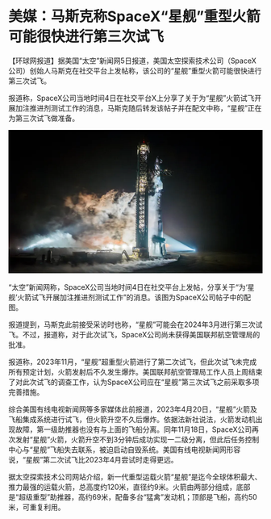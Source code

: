 # 美媒：马斯克称SpaceX“星舰”重型火箭可能很快进行第三次试飞

【环球网报道】据美国“太空”新闻网5日报道，美国太空探索技术公司（SpaceX公司）创始人马斯克在社交平台上发帖称，该公司的“星舰”重型火箭可能很快进行第三次试飞。

报道称，SpaceX公司当地时间4日在社交平台X上分享了关于为“星舰”火箭试飞开展加注推进剂测试工作的消息，马斯克随后转发该帖子并在配文中称，“星舰”正在为第三次试飞做准备。

![642f0a04e63c81cc4b50d2e45c00f981.jpg](https://raw.githubusercontent.com/qqhsx/qqnews_image/main/2024/03/06/美媒：马斯克称SpaceX“星舰”重型火箭可能很快进行第三次试飞/642f0a04e63c81cc4b50d2e45c00f981.jpg)

“太空”新闻网称，SpaceX公司当地时间4日在社交平台上发帖，分享关于“为‘星舰’火箭试飞开展加注推进剂测试工作”的消息。该图为SpaceX公司帖子中的配图。

报道提到，马斯克此前接受采访时也称，“星舰”可能会在2024年3月进行第三次试飞。不过，报道称，对于此次试飞，SpaceX公司尚未获得美国联邦航空管理局的批准。

报道称，2023年11月，“星舰”超重型火箭进行了第二次试飞，但此次试飞未完成所有预定计划，火箭发射后不久发生爆炸。美国联邦航空管理局工作人员上周结束了对此次试飞的调查工作，认为SpaceX公司应在“星舰”第三次试飞之前采取多项完善措施。

综合美国有线电视新闻网等多家媒体此前报道，2023年4月20日，“星舰”火箭及飞船集成系统进行试飞，但火箭升空不久后爆炸。依据法新社说法，火箭发动机出现故障，第一级助推器也没有与上面的飞船分离。同年11月18日，SpaceX公司再次发射“星舰”火箭，火箭升空不到3分钟后成功实现一二级分离，但此后任务控制中心与“星舰”飞船失去联系，被迫启动自毁系统。美国有线电视新闻网形容说，“星舰”第二次试飞比2023年4月尝试时走得更远。

据太空探索技术公司网站介绍，新一代重型运载火箭“星舰”是迄今全球体积最大、推力最强的运载火箭，总高度约120米，直径约9米。火箭由两部分组成，底部是“超级重型”助推器，高约69米，配备多台“猛禽”发动机；顶部是飞船，高约50米，可重复利用。

